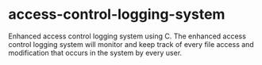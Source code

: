 # access-control-logging-system
Enhanced access control logging system using C. The enhanced access control logging system will monitor and keep track of every file access and modification that occurs in the system by every user.

